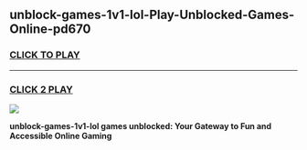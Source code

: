 
## unblock-games-1v1-lol-Play-Unblocked-Games-Online-pd670
<h3>
<a href="https://premium76.site?title=unblock-games-1v1-lol&ref=24A">CLICK TO PLAY</a></h3>
<hr>

<h3>
<a href="https://premium76.site?title=unblock-games-1v1-lol&ref=24A">CLICK 2 PLAY</a>
  
</h3>

<a href="https://premium76.site?title=unblock-games-1v1-lol&ref=24A"><img src="https://clearcache.store/games.png"></a>


**unblock-games-1v1-lol games unblocked: Your Gateway to Fun and Accessible Online Gaming**

